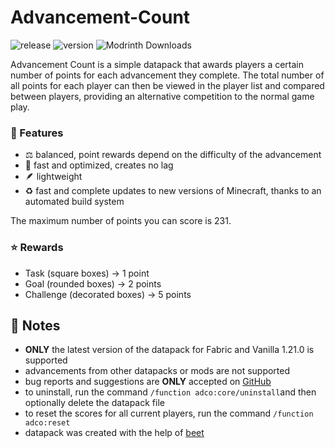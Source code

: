 # Advancement-Count

![release](https://img.shields.io/github/v/release/2mal3/Advancement-Count?style=flat-square) ![version](https://img.shields.io/badge/Minecraft-1.21.0-orange?style=flat-square) ![Modrinth Downloads](https://img.shields.io/modrinth/dt/2tEdxXOF?style=flat-square)

Advancement Count is a simple datapack that awards players a certain number of points for each advancement they complete.
The total number of all points for each player can then be viewed in the player list and compared between players, providing an alternative competition to the normal game play.

### 📖 Features

- ⚖️ balanced, point rewards depend on the difficulty of the advancement
- 🚀 fast and optimized, creates no lag
- 🪶 lightweight
- ♻️ fast and complete updates to new versions of Minecraft, thanks to an automated build system

The maximum number of points you can score is 231.

### ⭐ Rewards

- Task (square boxes) → 1 point
- Goal (rounded boxes) → 2 points
- Challenge (decorated boxes) → 5 points

## 📝 Notes

- **ONLY** the latest version of the datapack for Fabric and Vanilla 1.21.0 is supported
- advancements from other datapacks or mods are not supported
- bug reports and suggestions are **ONLY** accepted on [GitHub](https://github.com/2mal3/Advancement-Count/issues)
- to uninstall, run the command `/function adco:core/uninstall`and then optionally delete the datapack file
- to reset the scores for all current players, run the command `/function adco:reset`
- datapack was created with the help of [beet](https://github.com/mcbeet/beet)
